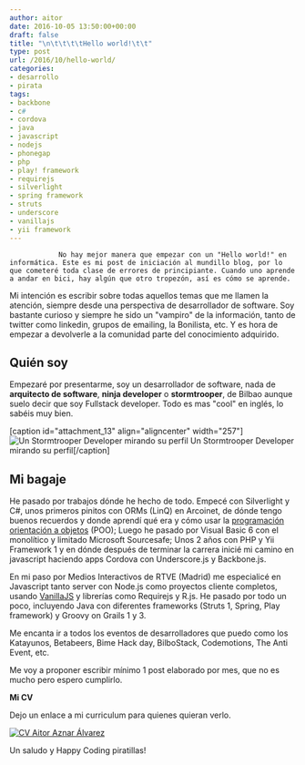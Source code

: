 ```yaml
---
author: aitor
date: 2016-10-05 13:50:00+00:00
draft: false
title: "\n\t\t\t\tHello world!\t\t"
type: post
url: /2016/10/hello-world/
categories:
- desarrollo
- pirata
tags:
- backbone
- c#
- cordova
- java
- javascript
- nodejs
- phonegap
- php
- play! framework
- requirejs
- silverlight
- spring framework
- struts
- underscore
- vanillajs
- yii framework
---
```



				No hay mejor manera que empezar con un "Hello world!" en informática. Este es mi post de iniciación al mundillo blog, por lo que cometeré toda clase de errores de principiante. Cuando uno aprende a andar en bici, hay algún que otro tropezón, así es cómo se aprende.

<!-- more -->

Mi intención es escribir sobre todas aquellos temas que me llamen la atención, siempre desde una perspectiva de desarrollador de software. Soy bastante curioso y siempre he sido un "vampiro" de la información, tanto de twitter como linkedin, grupos de emailing, la Bonilista, etc. Y es hora de empezar a devolverle a la comunidad parte del conocimiento adquirido.


## Quién soy




Empezaré por presentarme, soy un desarrollador de software, nada de **arquitecto de software**, **ninja developer** o **stormtrooper**, de Bilbao aunque suelo decir que soy Fullstack developer. Todo es mas "cool" en inglés, lo sabéis muy bien.




[caption id="attachment_13" align="aligncenter" width="257"]![Un Stormtrooper Developer mirando su perfil](/stormtrooper_developer-257x300.jpg)
Un Stormtrooper Developer mirando su perfil[/caption]


## Mi bagaje


He pasado por trabajos dónde he hecho de todo. Empecé con Silverlight y C#, unos primeros pinitos con ORMs (LinQ) en Arcoinet, de dónde tengo buenos recuerdos y donde aprendí qué era y cómo usar la [programación orientación a objetos](https://es.wikipedia.org/wiki/Programaci%C3%B3n_orientada_a_objetos) (POO); Luego he pasado por Visual Basic 6 con el monolítico y limitado Microsoft Sourcesafe; Unos 2 años con PHP y Yii Framework 1 y en dónde después de terminar la carrera inicié mi camino en javascript haciendo apps Cordova con Underscore.js y Backbone.js.


En mi paso por Medios Interactivos de RTVE (Madrid) me especialicé en Javascript tanto server con Node.js como proyectos cliente completos, usando [VanillaJS](http://vanilla-js.com/) y librerías como Requirejs y R.js. He pasado por todo un poco, incluyendo Java con diferentes frameworks (Struts 1, Spring, Play framework) y Groovy on Grails 1 y 3.


Me encanta ir a todos los eventos de desarrolladores que puedo como los Katayunos, Betabeers, Bime Hack day, BilboStack, Codemotions, The Anti Event, etc.

Me voy a proponer escribir mínimo 1 post elaborado por mes, que no es mucho pero espero cumplirlo.



**Mi CV**

Dejo un enlace a mi curriculum para quienes quieran verlo.

[![CV Aitor Aznar Álvarez](/Selection_258-213x300.jpg)
](/Aitor_Aznar_Alvarez_CV.pdf)

















Un saludo y Happy Coding piratillas!		
